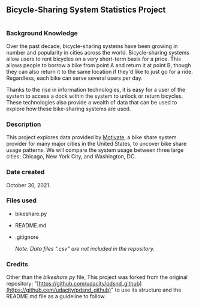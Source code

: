 
## Bicycle-Sharing System Statistics Project
#

### Background Knowledge
Over the past decade, bicycle-sharing systems have been growing in number and popularity in cities across the world. Bicycle-sharing systems allow users to rent bicycles on a very short-term basis for a price. This allows people to borrow a bike from point A and return it at point B, though they can also return it to the same location if they'd like to just go for a ride. Regardless, each bike can serve several users per day.

Thanks to the rise in information technologies, it is easy for a user of the system to access a dock within the system to unlock or return bicycles. These technologies also provide a wealth of data that can be used to explore how these bike-sharing systems are used.  

### Description
This project explores data provided by [Motivate](https://www.motivateco.com/), a bike share system provider for many major cities in the United States, to uncover bike share usage patterns. We will compare the system usage between three large cities: Chicago, New York City, and Washington, DC.

### Date created
October 30, 2021.

### Files used
* bikeshare.py
* README.md
* .gitignore  
  
  _Note: Data files ".csv" are not included in the repository._

### Credits
Other than the _bikeshare.py_ file, This project was forked from the original repository: "[https://github.com/udacity/pdsnd_github](https://github.com/udacity/pdsnd_github)" to use its structure and the README.md file as a guideline to follow.
